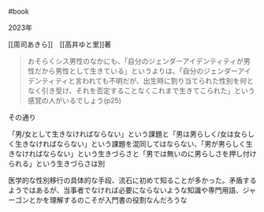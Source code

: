 #book

2023年

[[周司あきら]]　[[高井ゆと里]]著

> おそらくシス男性のなかにも、「自分のジェンダーアイデンティティが男性だから男性として生きている」というよりは、「自分のジェンダーアイデンティティと言われても不明だが、出生時に割り当てられた性別を何となく引き受け、それを否定することなくこれまで生きてこられた」という感覚の人がいるでしょう(p25)

その通り

「男/女として生きなければならない」という課題と「男は男らしく/女は女らしく生きなければならない」という課題を混同してはならない、「男が男らしく生きなければならない」という生きづらさと「男では無いのに男らしさを押し付けられる」という生きづらさは別

医学的な性別移行の具体的な手段、流石に初めて知ることが多かった。矛盾するようではあるが、当事者でなければ必要にならないような知識や専門用語、ジャーゴンとかを理解するのこそが入門書の役割なんだろうな

